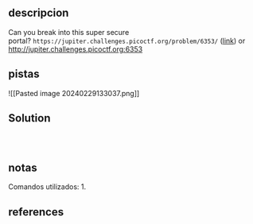 ## descripcion

Can you break into this super secure portal? `https://jupiter.challenges.picoctf.org/problem/6353/` ([link](https://jupiter.challenges.picoctf.org/problem/6353/)) or http://jupiter.challenges.picoctf.org:6353
## pistas

![[Pasted image 20240229133037.png]]

## Solution

```



```

## notas

Comandos utilizados:
	1.

## references
